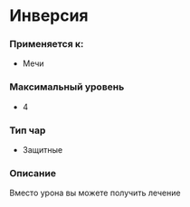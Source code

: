 # Инверсия

### Применяется к:

* Мечи

### Максимальный уровень&#x20;

* 4

### Тип чар

* Защитные

### Описание&#x20;

Вместо урона вы можете получить лечение
